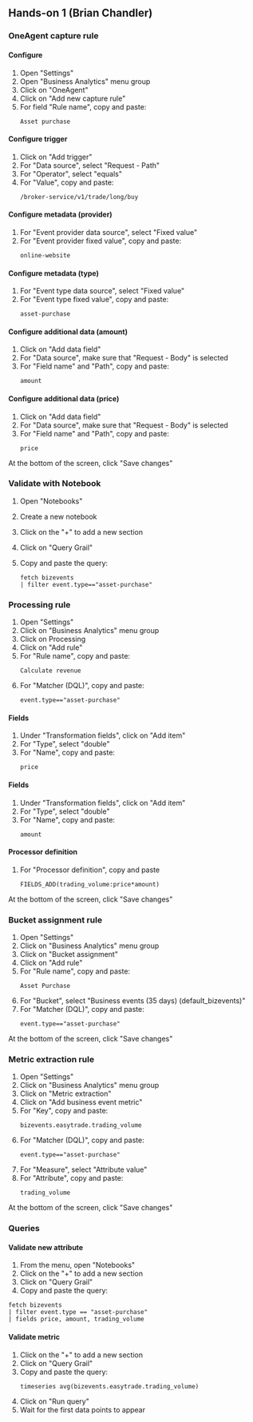 ## Hands-on 1 (Brian Chandler)

### OneAgent capture rule

#### Configure
1. Open "Settings"
1. Open "Business Analytics" menu group
1. Click on "OneAgent"
1. Click on "Add new capture rule"
1. For field "Rule name", copy and paste:
    ```
    Asset purchase
    ```

#### Configure trigger
1. Click on "Add trigger"
1. For "Data source", select "Request - Path"
1. For "Operator", select "equals"
1. For "Value", copy and paste:
    ```
    /broker-service/v1/trade/long/buy
    ```

#### Configure metadata (provider)
1. For "Event provider data source", select "Fixed value"
1. For "Event provider fixed value", copy and paste:
    ```
    online-website
    ```

#### Configure metadata (type)
1. For "Event type data source", select "Fixed value"
1. For "Event type fixed value", copy and paste:
    ```
    asset-purchase
    ```

#### Configure additional data (amount)
1. Click on "Add data field"
1. For "Data source", make sure that "Request - Body" is selected
1. For "Field name" and "Path", copy and paste:
    ```
    amount
    ```

#### Configure additional data (price)
1. Click on "Add data field"
1. For "Data source", make sure that "Request - Body" is selected
1. For "Field name" and "Path", copy and paste:
    ```
    price
    ```

At the bottom of the screen, click "Save changes"

### Validate with Notebook

1. Open "Notebooks"
1. Create a new notebook

1. Click on the "+" to add a new section
1. Click on "Query Grail"
1. Copy and paste the query:
    ```
    fetch bizevents
    | filter event.type=="asset-purchase"
    ```
### Processing rule

1. Open "Settings"
1. Click on "Business Analytics" menu group
1. Click on Processing
1. Click on "Add rule"
1. For "Rule name", copy and paste:
   ```
   Calculate revenue
   ```
1. For "Matcher (DQL)", copy and paste:
    ```
    event.type=="asset-purchase"
    ``` 

#### Fields
1. Under "Transformation fields", click on "Add item"
1. For "Type", select "double"
1. For "Name", copy and paste:
    ```
    price
    ```

#### Fields
1. Under "Transformation fields", click on "Add item"
1. For "Type", select "double"
1. For "Name", copy and paste:
    ```
    amount
    ```

#### Processor definition
1. For "Processor definition", copy and paste 
    ```
    FIELDS_ADD(trading_volume:price*amount)
    ```

At the bottom of the screen, click "Save changes"

### Bucket assignment rule
1. Open "Settings"
1. Click on "Business Analytics" menu group
1. Click on "Bucket assignment"
1. Click on "Add rule"
1. For "Rule name", copy and paste:
   ```
   Asset Purchase
   ```
1. For "Bucket", select "Business events (35 days) (default_bizevents)"
1. For "Matcher (DQL)", copy and paste:
    ```
    event.type=="asset-purchase"
    ```
At the bottom of the screen, click "Save changes"

### Metric extraction rule
1. Open "Settings"
1. Click on "Business Analytics" menu group
1. Click on "Metric extraction"
1. Click on "Add business event metric"
1. For "Key", copy and paste:
    ```
    bizevents.easytrade.trading_volume
    ```
1. For "Matcher (DQL)", copy and paste: 
    ```
    event.type=="asset-purchase"
    ```
1. For "Measure", select "Attribute value"
1. For "Attribute", copy and paste:
    ```
    trading_volume
    ```

At the bottom of the screen, click "Save changes"

### Queries

#### Validate new attribute
1. From the menu, open "Notebooks"
1. Click on the "+" to add a new section
1. Click on "Query Grail"
1. Copy and paste the query:
```
fetch bizevents
| filter event.type == "asset-purchase"
| fields price, amount, trading_volume
```
#### Validate metric

1. Click on the "+" to add a new section
1. Click on "Query Grail"
1. Copy and paste the query:
    ``` 
    timeseries avg(bizevents.easytrade.trading_volume)
    ```
1. Click on "Run query"
1. Wait for the first data points to appear
